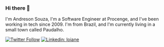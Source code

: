 ### Hi there 👋

I'm Andreson Souza,  I'm a Software Engineer at Procenge, and I've been working in tech since 2009. I'm from Brazil, and I'm currently living in a small town called Paudalho.

[![Twitter Follow](https://img.shields.io/twitter/follow/AndresonSouza13?style=social)](https://twitter.com/AndresonSouza13)
[![Linkedin: loiane](https://img.shields.io/badge/-Linkedin-blue?style=flat-square&logo=Linkedin&logoColor=white&link=https://www.linkedin.com/in/andreson-souza-9777a027/)](https://www.linkedin.com/in/andreson-souza-9777a027/)
